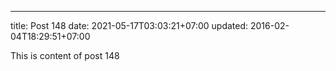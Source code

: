 ---
title: Post 148
date: 2021-05-17T03:03:21+07:00
updated: 2016-02-04T18:29:51+07:00

This is content of post 148
